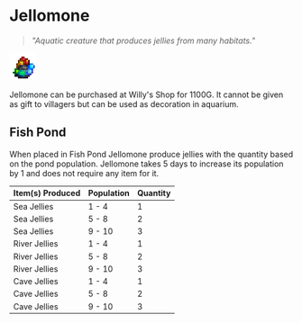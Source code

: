# Jellomone

> *"Aquatic creature that produces jellies from many habitats."*

![Jellomone](Objects/Jellomone.png)

Jellomone can be purchased at Willy's Shop for 1100G. It cannot be given as gift to villagers but can be used as decoration in aquarium.

## Fish Pond

When placed in Fish Pond Jellomone produce jellies with the quantity based on the pond population. Jellomone takes 5 days to increase its population by 1 and does not require any item for it.


| Item(s) Produced | Population | Quantity |
| ---------------- | ---------- | -------- |
| Sea Jellies | 1 - 4 | 1 |
| Sea Jellies | 5 - 8 | 2 |
| Sea Jellies | 9 - 10 | 3 |
| River Jellies | 1 - 4 | 1 |
| River Jellies | 5 - 8 | 2 |
| River Jellies | 9 - 10 | 3 |
| Cave Jellies | 1 - 4 | 1 |
| Cave Jellies | 5 - 8 | 2 |
| Cave Jellies | 9 - 10 | 3 |
